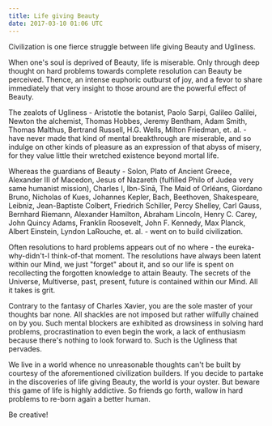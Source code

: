 ```yaml
---
title: Life giving Beauty
date: 2017-03-10 01:06 UTC
---
```


Civilization is one fierce struggle between life giving Beauty and Ugliness.

When one's soul is deprived of Beauty, life is miserable. Only through deep thought on hard problems towards complete resolution can Beauty be perceived. Thence, an intense euphoric outburst of joy, and a fevor to share immediately that very insight to those around are the powerful effect of Beauty.

The zealots of Ugliness - Aristotle the botanist, Paolo Sarpi, Galileo Galilei, Newton the alchemist, Thomas Hobbes, Jeremy Bentham, Adam Smith, Thomas Malthus, Bertrand Russell, H.G. Wells, Milton Friedman, et. al. - have never made that kind of mental breakthrough are miserable, and so indulge on other kinds of pleasure as an expression of that abyss of misery, for they value little their wretched existence beyond mortal life.

Whereas the guardians of Beauty - Solon, Plato of Ancient Greece, Alexander III of Macedon, Jesus of Nazareth (fulfilled Philo of Judea very same humanist mission), Charles I, Ibn-Sīnā, The Maid of Orléans, Giordano Bruno, Nicholas of Kues, Johannes Kepler, Bach, Beethoven, Shakespeare, Leibniz, Jean-Baptiste Colbert, Friedrich Schiller, Percy Shelley, Carl Gauss, Bernhard Riemann, Alexander Hamilton, Abraham Lincoln, Henry C. Carey, John Quincy Adams, Franklin Roosevelt, John F. Kennedy, Max Planck, Albert Einstein, Lyndon LaRouche, et. al. - went on to build civilization.

Often resolutions to hard problems appears out of no where - the eureka-why-didn't-I think-of-that moment. The resolutions have always been latent within our Mind, we just "forget" about it, and so our life is spent on recollecting the forgotten knowledge to attain Beauty. The secrets of the Universe, Multiverse, past, present, future is contained within our Mind. All it takes is grit.

Contrary to the fantasy of Charles Xavier, you are the sole master of your thoughts bar none. All shackles are not imposed but rather wilfully chained on by you. Such mental blockers are exhibited as drowsiness in solving hard problems, procrastination to even begin the work, a lack of enthusiasm because there's nothing to look forward to. Such is the Ugliness that pervades.

We live in a world whence no unreasonable thoughts can't be built by courtesy of the aforementioned civilization builders. If you decide to partake in the discoveries of life giving Beauty, the world is your oyster. But beware this game of life is highly addictive. So friends go forth, wallow in hard problems to re-born again a better human.

Be creative!
